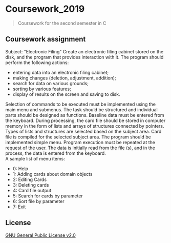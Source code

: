 # Coursework_2019
> Coursework for the second semester in C
## Coursework assignment
Subject: "Electronic Filing"
Create an electronic filing cabinet stored on the disk, and the program that provides interaction with it.
The program should perform the following actions:
* entering data into an electronic filing cabinet;
* making changes (deletion, adjustment, addition);
* search for data on various grounds;
* sorting by various features;
* display of results on the screen and saving to disk.

Selection of commands to be executed must be implemented using the main menu and submenus.
The task should be structured and individual parts should be designed as functions.
Baseline data must be entered from the keyboard. During processing, the card file should be stored in computer memory in the form of lists and arrays of structures connected by pointers. Types of lists and structures are selected based on the subject area.
Card file is compiled for the selected subject area.
The program should be implemented simple menu. Program execution must be repeated at the request of the user. The data is initially read from the file (s), and in the process, the data is entered from the keyboard.
<br/>A sample list of menu items:
* 0: Help
* 1: Adding cards about domain objects
* 2: Editing Cards
* 3: Deleting cards
* 4: Card file output
* 5: Search for cards by parameter
* 6: Sort file by parameter
* 7: Exit
## License
[GNU General Public License v2.0](https://github.com/booleanull/Coursework_2019/blob/master/LICENSE)
